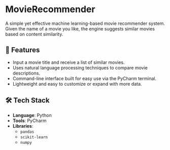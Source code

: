 # MovieRecommender
A simple yet effective machine learning-based movie recommender system. Given the name of a movie you like, the engine suggests similar movies based on content similarity.

## 🚀 Features

- Input a movie title and receive a list of similar movies.
- Uses natural language processing techniques to compare movie descriptions.
- Command-line interface built for easy use via the PyCharm terminal.
- Lightweight and easy to customize or expand with more data.

## 🛠️ Tech Stack

- **Language**: Python
- **Tools**: PyCharm
- **Libraries**:
  - `pandas`
  - `scikit-learn`
  - `numpy`

